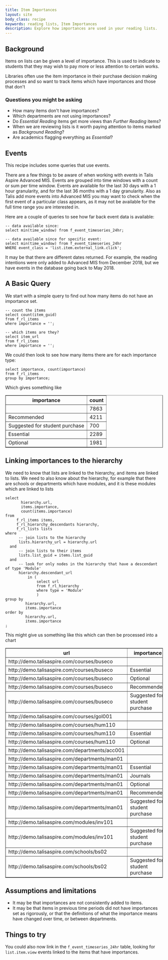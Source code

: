 ```yaml
---
title: Item Importances
layout: site
body_class: recipe
keywords: reading lists, Item Importances
description: Explore how importances are used in your reading lists.
---
```


## Background

Items on lists can be given a level of importance. This is used to indicate to students that they may wish to pay more or less attention to certain works.

Libraries often use the item importance in their purchase decision making processes and so want to track items which have importances and those that don't

### Questions you might be asking

* How many items don't have importances?
* Which departments are not using importances?
* Do _Essential Reading_ items get more views than _Further Reading_ items?
* When we are reviewing lists is it worth paying attention to items marked as _Background Reading_?
* Are academics flagging everything as _Essential_?

## Events

This recipe includes some queries that use events.

There are a few things to be aware of when working with events in Talis Aspire Advanced MIS. Events are grouped into time windows with a count or sum per time window.  Events are available for the last 30 days with a 1 hour granularity, and for the last 36 months with a 1 day granularity.  Also as Talis add more events into Advanced MIS you may want to check when the first event of a particular class appears, as it may not be available for the full time range you are interested in.

Here are a couple of queries to see how far back event data is available:

```redshift
-- data available since:
select min(time_window) from f_event_timeseries_24hr;

-- data available since for specific event:
select min(time_window) from f_event_timeseries_24hr
WHERE event_class = 'list.item.external_link.click';
```

It may be that there are different dates returned. For example, the reading intentions were only added to Advanced MIS from December 2018, but we have events in the database going back to May 2018.

## A Basic Query

We start with a simple query to find out how many items do not have an importance set.

```redshift
-- count the items
select count(item_guid)
from f_rl_items
where importance = '';

-- which items are they?
select item_url
from f_rl_items
where importance = '';
```

We could then look to see how many items there are for each importance type:

```redshift
select importance, count(importance)
from f_rl_items
group by importance;
```
Which gives something like

<table border="1" style="border-collapse:collapse">
<tr><th>importance</th><th>count</th></tr>
<tr><td></td><td>7863</td></tr>
<tr><td>Recommended</td><td>4211</td></tr>
<tr><td>Suggested for student purchase</td><td>700</td></tr>
<tr><td>Essential</td><td>2289</td></tr>
<tr><td>Optional</td><td>1981</td></tr>
</table>

## Linking importances to the hierarchy

We need to know that lists are linked to the hierarchy, and items are linked to lists.
We need to also know about the hierarchy, for example that there are schools or departments which have modules,
and it is these modules which are linked to lists

```redshift
select
       hierarchy.url,
       items.importance,
       count(items.importance)
from
     f_rl_items items,
     f_rl_hierarchy_descendants hierarchy,
     f_rl_lists lists
where
      -- join lists to the hierarchy
      lists.hierarchy_url = hierarchy.url
  and
      -- join lists to their items
      lists.list_guid = items.list_guid
  and
      -- look for only nodes in the hierarchy that have a descendant of type 'Module'
      hierarchy.descendant_url
          in (
              select url
              from f_rl_hierarchy
              where type = 'Module'
              )
group by
         hierarchy.url,
         items.importance
order by
         hierarchy.url,
         items.importance
;
```

This might give us something like this which can then be processed into a chart

<table border="1" style="border-collapse:collapse">
<tr><th>url</th><th>importance</th><th>count</th></tr>
<tr><td>http://demo.talisaspire.com/courses/buseco</td><td></td><td>1</td></tr>
<tr><td>http://demo.talisaspire.com/courses/buseco</td><td>Essential</td><td>3</td></tr>
<tr><td>http://demo.talisaspire.com/courses/buseco</td><td>Optional</td><td>2</td></tr>
<tr><td>http://demo.talisaspire.com/courses/buseco</td><td>Recommended</td><td>5</td></tr>
<tr><td>http://demo.talisaspire.com/courses/buseco</td><td>Suggested for student purchase</td><td>1</td></tr>
<tr><td>http://demo.talisaspire.com/courses/gol001</td><td></td><td>2</td></tr>
<tr><td>http://demo.talisaspire.com/courses/hum110</td><td></td><td>4</td></tr>
<tr><td>http://demo.talisaspire.com/courses/hum110</td><td>Essential</td><td>1</td></tr>
<tr><td>http://demo.talisaspire.com/courses/hum110</td><td>Optional</td><td>1</td></tr>
<tr><td>http://demo.talisaspire.com/departments/acc001</td><td></td><td>12</td></tr>
<tr><td>http://demo.talisaspire.com/departments/man01</td><td></td><td>198</td></tr>
<tr><td>http://demo.talisaspire.com/departments/man01</td><td>Essential</td><td>264</td></tr>
<tr><td>http://demo.talisaspire.com/departments/man01</td><td>Journals</td><td>231</td></tr>
<tr><td>http://demo.talisaspire.com/departments/man01</td><td>Optional</td><td>33</td></tr>
<tr><td>http://demo.talisaspire.com/departments/man01</td><td>Recommended</td><td>495</td></tr>
<tr><td>http://demo.talisaspire.com/departments/man01</td><td>Suggested for student purchase</td><td>132</td></tr>
<tr><td>http://demo.talisaspire.com/modules/inv101</td><td></td><td>27</td></tr>
<tr><td>http://demo.talisaspire.com/modules/inv101</td><td>Suggested for student purchase</td><td>4</td></tr>
<tr><td>http://demo.talisaspire.com/schools/bs02</td><td></td><td>735</td></tr>
<tr><td>http://demo.talisaspire.com/schools/bs02</td><td>Suggested for student purchase</td><td>49</td></tr>
</table>

## Assumptions and limitations

* It may be that importances are not consistently added to items.
* It may be that items in previous time periods did not have importances set as rigorously,
or that the definitions of what the importance means have changed over time, or between departments.

## Things to try

You could also now link in the `f_event_timeseries_24hr` table, looking for `list.item.view` events linked to the items that have importances.
